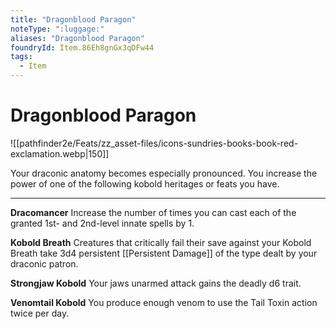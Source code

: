 ```yaml
---
title: "Dragonblood Paragon"
noteType: ":luggage:"
aliases: "Dragonblood Paragon"
foundryId: Item.86Eh8gnGx3qDFw44
tags:
  - Item
---
```


# Dragonblood Paragon
![[pathfinder2e/Feats/zz_asset-files/icons-sundries-books-book-red-exclamation.webp|150]]

Your draconic anatomy becomes especially pronounced. You increase the power of one of the following kobold heritages or feats you have.

* * *

**Dracomancer** Increase the number of times you can cast each of the granted 1st- and 2nd-level innate spells by 1.

**Kobold Breath** Creatures that critically fail their save against your Kobold Breath take 3d4 persistent [[Persistent Damage]] of the type dealt by your draconic patron.

**Strongjaw Kobold** Your jaws unarmed attack gains the deadly d6 trait.

**Venomtail Kobold** You produce enough venom to use the Tail Toxin action twice per day.
